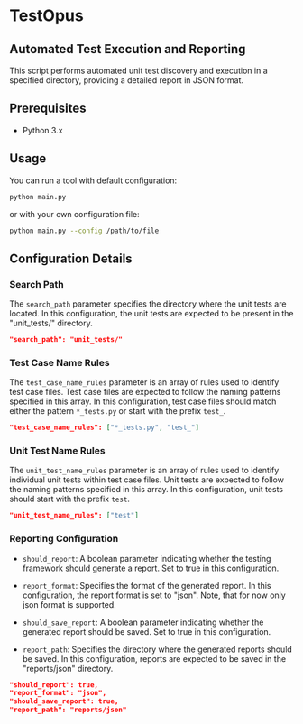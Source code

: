 # TestOpus
## Automated Test Execution and Reporting

This script performs automated unit test discovery and execution in a specified directory, 
providing a detailed report in JSON format.

## Prerequisites

- Python 3.x

## Usage

You can run a tool with default configuration:
````bash
python main.py
````

or with your own configuration file: 

````bash
python main.py --config /path/to/file
````

## Configuration Details

### Search Path

The `search_path` parameter specifies the directory where the unit tests are located. In this configuration, 
the unit tests are expected to be present in the "unit_tests/" directory.

````json
"search_path": "unit_tests/"
````

### Test Case Name Rules
The `test_case_name_rules` parameter is an array of rules used to identify test case files. Test case files are expected 
to follow the naming patterns specified in this array.
In this configuration, test case files should match either the pattern `*_tests.py` or start with the prefix `test_`.

````json
"test_case_name_rules": ["*_tests.py", "test_"]
````

### Unit Test Name Rules
The `unit_test_name_rules` parameter is an array of rules used to identify individual unit tests within test case files. 
Unit tests are expected to follow the naming patterns specified in this array. 
In this configuration, unit tests should start with the prefix `test`.

````json
"unit_test_name_rules": ["test"]
````

### Reporting Configuration

- `should_report`: A boolean parameter indicating whether the testing framework should generate a report. Set to true in
this configuration.

- `report_format`: Specifies the format of the generated report. In this configuration, the report format is set to 
"json". Note, that for now only json format is supported.

- `should_save_report`: A boolean parameter indicating whether the generated report should be saved. Set to true in
this configuration.

- `report_path`: Specifies the directory where the generated reports should be saved. In this configuration, reports 
are expected to be saved in the "reports/json" directory.

````json
"should_report": true,
"report_format": "json",
"should_save_report": true,
"report_path": "reports/json"
````